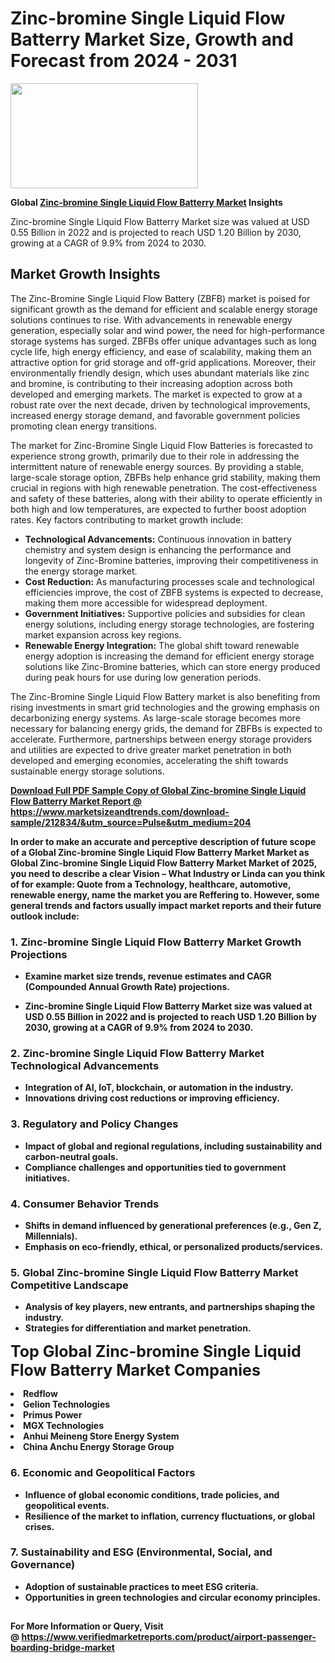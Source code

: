 <H1>Zinc-bromine Single Liquid Flow Batterry Market Size, Growth and Forecast from 2024 - 2031</H1><img class="aligncenter size-medium wp-image-584254" src="https://thirdeyenews.in/wp-content/uploads/2024/09/Global-Market-Research-300x168.jpeg" alt="" width="300" height="168" /><p><strong>Global&nbsp;<a href="https://www.marketsizeandtrends.com/download-sample/212834/&amp;utm_source=Pulse&amp;utm_medium=204">Zinc-bromine Single Liquid Flow Batterry Market</a> Insights</strong></p><p>Zinc-bromine Single Liquid Flow Batterry Market size was valued at USD 0.55 Billion in 2022 and is projected to reach USD 1.20 Billion by 2030, growing at a CAGR of 9.9% from 2024 to 2030.</p><p><h2>Market Growth Insights</h2> <p>The Zinc-Bromine Single Liquid Flow Battery (ZBFB) market is poised for significant growth as the demand for efficient and scalable energy storage solutions continues to rise. With advancements in renewable energy generation, especially solar and wind power, the need for high-performance storage systems has surged. ZBFBs offer unique advantages such as long cycle life, high energy efficiency, and ease of scalability, making them an attractive option for grid storage and off-grid applications. Moreover, their environmentally friendly design, which uses abundant materials like zinc and bromine, is contributing to their increasing adoption across both developed and emerging markets. The market is expected to grow at a robust rate over the next decade, driven by technological improvements, increased energy storage demand, and favorable government policies promoting clean energy transitions.</p> <p><strong><a href="#"></a></strong></p> <p>The market for Zinc-Bromine Single Liquid Flow Batteries is forecasted to experience strong growth, primarily due to their role in addressing the intermittent nature of renewable energy sources. By providing a stable, large-scale storage option, ZBFBs help enhance grid stability, making them crucial in regions with high renewable penetration. The cost-effectiveness and safety of these batteries, along with their ability to operate efficiently in both high and low temperatures, are expected to further boost adoption rates. Key factors contributing to market growth include:</p> <ul> <li><strong>Technological Advancements:</strong> Continuous innovation in battery chemistry and system design is enhancing the performance and longevity of Zinc-Bromine batteries, improving their competitiveness in the energy storage market.</li> <li><strong>Cost Reduction:</strong> As manufacturing processes scale and technological efficiencies improve, the cost of ZBFB systems is expected to decrease, making them more accessible for widespread deployment.</li> <li><strong>Government Initiatives:</strong> Supportive policies and subsidies for clean energy solutions, including energy storage technologies, are fostering market expansion across key regions.</li> <li><strong>Renewable Energy Integration:</strong> The global shift toward renewable energy adoption is increasing the demand for efficient energy storage solutions like Zinc-Bromine batteries, which can store energy produced during peak hours for use during low generation periods.</li> </ul> <p>The Zinc-Bromine Single Liquid Flow Battery market is also benefiting from rising investments in smart grid technologies and the growing emphasis on decarbonizing energy systems. As large-scale storage becomes more necessary for balancing energy grids, the demand for ZBFBs is expected to accelerate. Furthermore, partnerships between energy storage providers and utilities are expected to drive greater market penetration in both developed and emerging economies, accelerating the shift towards sustainable energy storage solutions.</p> <p><strong><a href="#"></p><p><span class=""><strong>Download Full PDF Sample Copy of Global Zinc-bromine Single Liquid Flow Batterry Market Report</strong> @ <a href="https://www.marketsizeandtrends.com/download-sample/212834/&amp;utm_source=Pulse&amp;utm_medium=204" target="_blank">https://www.marketsizeandtrends.com/download-sample/212834/&amp;utm_source=Pulse&amp;utm_medium=204</a></span></p><p>In order to make an accurate and perceptive description of future scope of a Global&nbsp;Zinc-bromine Single Liquid Flow Batterry Market Market as Global&nbsp;Zinc-bromine Single Liquid Flow Batterry Market Market of 2025, you need to describe a clear Vision &ndash; What Industry or Linda can you think of for example: Quote from a Technology, healthcare, automotive, renewable energy, name the market you are Reffering to. However, some general trends and factors usually impact market reports and their future outlook include:</p><h3>1.&nbsp;<strong>Zinc-bromine Single Liquid Flow Batterry Market Growth Projections</strong></h3><ul><li>Examine market size trends, revenue estimates and CAGR (Compounded Annual Growth Rate) projections.</li><li><p>Zinc-bromine Single Liquid Flow Batterry Market size was valued at USD 0.55 Billion in 2022 and is projected to reach USD 1.20 Billion by 2030, growing at a CAGR of 9.9% from 2024 to 2030.</p></li></ul><h3>2.&nbsp;<strong>Zinc-bromine Single Liquid Flow Batterry Market Technological Advancements</strong></h3><ul><li>Integration of AI, IoT, blockchain, or automation in the industry.</li><li>Innovations driving cost reductions or improving efficiency.</li></ul><h3>3.&nbsp;<strong>Regulatory and Policy Changes</strong></h3><ul><li>Impact of global and regional regulations, including sustainability and carbon-neutral goals.</li><li>Compliance challenges and opportunities tied to government initiatives.</li></ul><h3>4.&nbsp;<strong>Consumer Behavior Trends</strong></h3><ul><li>Shifts in demand influenced by generational preferences (e.g., Gen Z, Millennials).</li><li>Emphasis on eco-friendly, ethical, or personalized products/services.</li></ul><h3>5.&nbsp;<strong>Global Zinc-bromine Single Liquid Flow Batterry Market Competitive Landscape</strong></h3><ul><li>Analysis of key players, new entrants, and partnerships shaping the industry.</li><li>Strategies for differentiation and market penetration.</li></ul><p data-pm-slice="1 1 []"><span style="color: inherit; font-family: inherit; font-size: 25px;">Top Global Zinc-bromine Single Liquid Flow Batterry Market Companies</span></p><div class="" data-test-id=""><p><li>Redflow</li><li> Gelion Technologies</li><li> Primus Power</li><li> MGX Technologies</li><li> Anhui Meineng Store Energy System</li><li> China Anchu Energy Storage Group</li></p></div><h3>6.&nbsp;<strong>Economic and Geopolitical Factors</strong></h3><ul><li>Influence of global economic conditions, trade policies, and geopolitical events.</li><li>Resilience of the market to inflation, currency fluctuations, or global crises.</li></ul><h3>7.&nbsp;<strong>Sustainability and ESG (Environmental, Social, and Governance)</strong></h3><ul><li>Adoption of sustainable practices to meet ESG criteria.</li><li>Opportunities in green technologies and circular economy principles.</li></ul><h2><strong style="font-size: 14px;">For More Information or Query, Visit @&nbsp;</strong><a style="background-color: #ffffff; font-size: 14px;" href="https://www.marketsizeandtrends.com/report/zinc-bromine-single-liquid-flow-batterry-market/" target="_blank">https://www.verifiedmarketreports.com/product/airport-passenger-boarding-bridge-market</a></h2>
